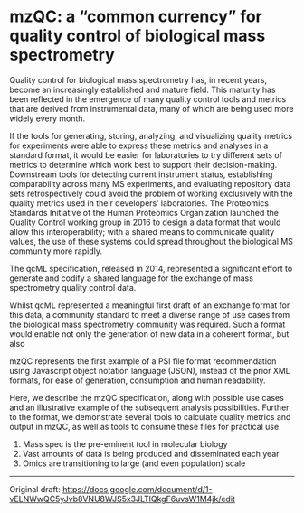 # ﻿mzQC: a “common currency” for quality control of biological mass spectrometry


Quality control for biological mass spectrometry has, in recent years, become an increasingly established and mature field. This maturity has been reflected in the emergence of many quality control tools and metrics that are derived from instrumental data, many of which are being used more widely every month.


If the tools for generating, storing, analyzing, and visualizing quality metrics for experiments were able to express these metrics and analyses in a standard format, it would be easier for laboratories to try different sets of metrics to determine which work best to support their decision-making.  Downstream tools for detecting current instrument status, establishing comparability across many MS experiments, and evaluating repository data sets retrospectively could avoid the problem of working exclusively with the quality metrics used in their developers’ laboratories.  The Proteomics Standards Initiative of the Human Proteomics Organization launched the Quality Control working group in 2016 to design a data format that would allow this interoperability; with a shared means to communicate quality values, the use of these systems could spread throughout the biological MS community more rapidly.


The qcML specification, released in 2014, represented a significant effort to generate and codify a shared language for the exchange of mass spectrometry quality control data.


Whilst qcML represented a meaningful first draft of an exchange format for this data, a community standard to meet a diverse range of use cases from the biological mass spectrometry community was required. Such a format would enable not only the generation of new data in a coherent format, but also 


mzQC represents the first example of a PSI file format recommendation using Javascript object notation language (JSON), instead of the prior XML formats, for ease of generation, consumption and human readability.


Here, we describe the mzQC specification, along with possible use cases and an illustrative example of the subsequent analysis possibilities. Further to the format, we demonstrate several tools to calculate quality metrics and output in mzQC, as well as tools to consume these files for practical use.

1. Mass spec is the pre-eminent tool in molecular biology
2. Vast amounts of data is being produced and disseminated each year
3. Omics are transitioning to large (and even population) scale



---
Original draft: https://docs.google.com/document/d/1-vELNWwQC5yJvb8VNU8WJS5x3JLTlQkgF6uvsW1M4jk/edit
